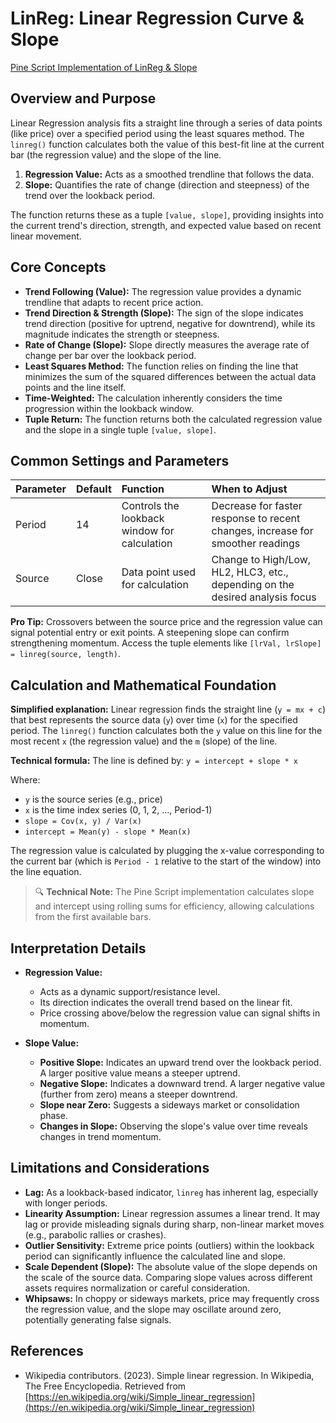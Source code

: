 # LinReg: Linear Regression Curve & Slope

[Pine Script Implementation of LinReg & Slope](https://github.com/mihakralj/pinescript/blob/main/indicators/numerics/linreg.pine)

## Overview and Purpose

Linear Regression analysis fits a straight line through a series of data points (like price) over a specified period using the least squares method. The `linreg()` function calculates both the value of this best-fit line at the current bar (the regression value) and the slope of the line.

1. **Regression Value:** Acts as a smoothed trendline that follows the data.
2. **Slope:** Quantifies the rate of change (direction and steepness) of the trend over the lookback period.

The function returns these as a tuple `[value, slope]`, providing insights into the current trend's direction, strength, and expected value based on recent linear movement.

## Core Concepts

* **Trend Following (Value):** The regression value provides a dynamic trendline that adapts to recent price action.
* **Trend Direction & Strength (Slope):** The sign of the slope indicates trend direction (positive for uptrend, negative for downtrend), while its magnitude indicates the strength or steepness.
* **Rate of Change (Slope):** Slope directly measures the average rate of change per bar over the lookback period.
* **Least Squares Method:** The function relies on finding the line that minimizes the sum of the squared differences between the actual data points and the line itself.
* **Time-Weighted:** The calculation inherently considers the time progression within the lookback window.
* **Tuple Return:** The function returns both the calculated regression value and the slope in a single tuple `[value, slope]`.

## Common Settings and Parameters

| Parameter | Default | Function                                     | When to Adjust                                                                 |
| :-------- | :------ | :------------------------------------------- | :----------------------------------------------------------------------------- |
| Period    | 14      | Controls the lookback window for calculation | Decrease for faster response to recent changes, increase for smoother readings |
| Source    | Close   | Data point used for calculation              | Change to High/Low, HL2, HLC3, etc., depending on the desired analysis focus   |

**Pro Tip:** Crossovers between the source price and the regression value can signal potential entry or exit points. A steepening slope can confirm strengthening momentum. Access the tuple elements like `[lrVal, lrSlope] = linreg(source, length)`.

## Calculation and Mathematical Foundation

**Simplified explanation:**
Linear regression finds the straight line (`y = mx + c`) that best represents the source data (`y`) over time (`x`) for the specified period. The `linreg()` function calculates both the `y` value on this line for the most recent `x` (the regression value) and the `m` (slope) of the line.

**Technical formula:**
The line is defined by: `y = intercept + slope * x`

Where:

* `y` is the source series (e.g., price)
* `x` is the time index series (0, 1, 2, ..., Period-1)
* `slope = Cov(x, y) / Var(x)`
* `intercept = Mean(y) - slope * Mean(x)`

The regression value is calculated by plugging the x-value corresponding to the current bar (which is `Period - 1` relative to the start of the window) into the line equation.

> 🔍 **Technical Note:** The Pine Script implementation calculates slope and intercept using rolling sums for efficiency, allowing calculations from the first available bars.

## Interpretation Details

* **Regression Value:**

   * Acts as a dynamic support/resistance level.
   * Its direction indicates the overall trend based on the linear fit.
   * Price crossing above/below the regression value can signal shifts in momentum.

* **Slope Value:**

    * **Positive Slope:** Indicates an upward trend over the lookback period. A larger positive value means a steeper uptrend.
    * **Negative Slope:** Indicates a downward trend. A larger negative value (further from zero) means a steeper downtrend.
    * **Slope near Zero:** Suggests a sideways market or consolidation phase.
    * **Changes in Slope:** Observing the slope's value over time reveals changes in trend momentum.

## Limitations and Considerations

* **Lag:** As a lookback-based indicator, `linreg` has inherent lag, especially with longer periods.
* **Linearity Assumption:** Linear regression assumes a linear trend. It may lag or provide misleading signals during sharp, non-linear market moves (e.g., parabolic rallies or crashes).
* **Outlier Sensitivity:** Extreme price points (outliers) within the lookback period can significantly influence the calculated line and slope.
* **Scale Dependent (Slope):** The absolute value of the slope depends on the scale of the source data. Comparing slope values across different assets requires normalization or careful consideration.
* **Whipsaws:** In choppy or sideways markets, price may frequently cross the regression value, and the slope may oscillate around zero, potentially generating false signals.

## References

* Wikipedia contributors. (2023). Simple linear regression. In Wikipedia, The Free Encyclopedia. Retrieved from [https://en.wikipedia.org/wiki/Simple_linear_regression](https://en.wikipedia.org/wiki/Simple_linear_regression)

